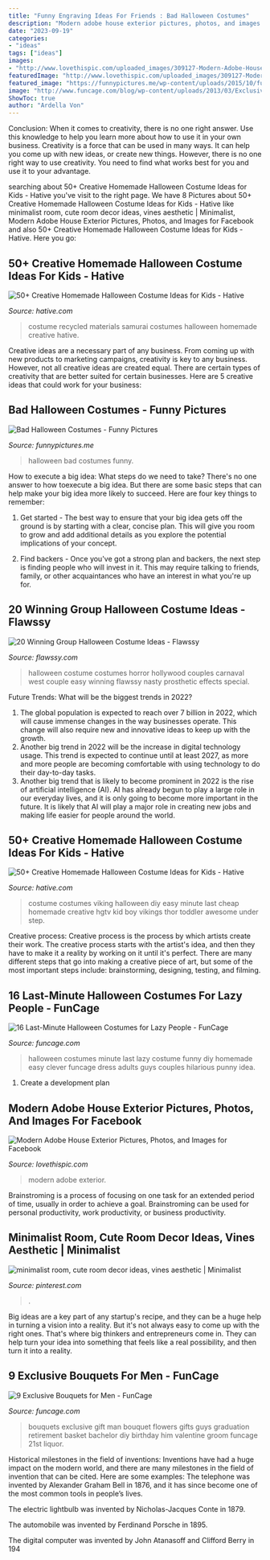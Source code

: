```yaml
---
title: "Funny Engraving Ideas For Friends : Bad Halloween Costumes"
description: "Modern adobe house exterior pictures, photos, and images for facebook"
date: "2023-09-19"
categories:
- "ideas"
tags: ["ideas"]
images:
- "http://www.lovethispic.com/uploaded_images/309127-Modern-Adobe-House-Exterior.jpg"
featuredImage: "http://www.lovethispic.com/uploaded_images/309127-Modern-Adobe-House-Exterior.jpg"
featured_image: "https://funnypictures.me/wp-content/uploads/2015/10/funny-pictures-bad-halloween-costumes-SHomer-Simpson.jpg"
image: "http://www.funcage.com/blog/wp-content/uploads/2013/03/Exclusive-Bouquets-for-Men-005.jpg"
ShowToc: true
author: "Ardella Von"
---
```



Conclusion: When it comes to creativity, there is no one right answer. Use this knowledge to help you learn more about how to use it in your own business.
Creativity is a force that can be used in many ways. It can help you come up with new ideas, or create new things. However, there is no one right way to use creativity. You need to find what works best for you and use it to your advantage.

	

		
searching about 50+ Creative Homemade Halloween Costume Ideas for Kids - Hative you've visit to the right page. We have 8 Pictures about 50+ Creative Homemade Halloween Costume Ideas for Kids - Hative like minimalist room, cute room decor ideas, vines aesthetic | Minimalist, Modern Adobe House Exterior Pictures, Photos, and Images for Facebook and also 50+ Creative Homemade Halloween Costume Ideas for Kids - Hative. Here you go:
		
    
## 50+ Creative Homemade Halloween Costume Ideas For Kids - Hative

<img loading=lazy src="https://hative.com/wp-content/uploads/2014/03/costumes-for-kids/7-samurai-costume-recycled-materials.jpg" onerror="this.onerror=null;this.src='https://tse4.mm.bing.net/th?id=OIP.T9incGuH0nDaKpt7Wb_hHgHaJ4&amp;pid=15.1';" alt="50+ Creative Homemade Halloween Costume Ideas for Kids - Hative">

_Source: hative.com_

>costume recycled materials samurai costumes halloween homemade creative hative. 

	

Creative ideas are a necessary part of any business. From coming up with new products to marketing campaigns, creativity is key to any business. However, not all creative ideas are created equal. There are certain types of creativity that are better suited for certain businesses. Here are 5 creative ideas that could work for your business:

    
## Bad Halloween Costumes - Funny Pictures

<img loading=lazy src="https://funnypictures.me/wp-content/uploads/2015/10/funny-pictures-bad-halloween-costumes-SHomer-Simpson.jpg" onerror="this.onerror=null;this.src='https://tse3.mm.bing.net/th?id=OIP.DHdcpD8Ho_8uLbD3BugFmgHaJ3&amp;pid=15.1';" alt="Bad Halloween Costumes - Funny Pictures">

_Source: funnypictures.me_

>halloween bad costumes funny. 

	

How to execute a big idea: What steps do we need to take?
There's no one answer to how toexecute a big idea. But there are some basic steps that can help make your big idea more likely to succeed. Here are four key things to remember: 
1. Get started - The best way to ensure that your big idea gets off the ground is by starting with a clear, concise plan. This will give you room to grow and add additional details as you explore the potential implications of your concept. 

2. Find backers - Once you've got a strong plan and backers, the next step is finding people who will invest in it. This may require talking to friends, family, or other acquaintances who have an interest in what you're up for.

    
## 20 Winning Group Halloween Costume Ideas - Flawssy

<img loading=lazy src="http://www.flawssy.com/wp-content/uploads/2016/05/Hollywood-Couples-Halloween-Costumes.jpg" onerror="this.onerror=null;this.src='https://tse4.mm.bing.net/th?id=OIP.RFUekjdXfGJ42LezL8tlzgHaJ4&amp;pid=15.1';" alt="20 Winning Group Halloween Costume Ideas - Flawssy">

_Source: flawssy.com_

>halloween costume costumes horror hollywood couples carnaval west couple easy winning flawssy nasty prosthetic effects special. 

	

Future Trends: What will be the biggest trends in 2022?
1. The global population is expected to reach over 7 billion in 2022, which will cause immense changes in the way businesses operate. This change will also require new and innovative ideas to keep up with the growth.
2. Another big trend in 2022 will be the increase in digital technology usage. This trend is expected to continue until at least 2027, as more and more people are becoming comfortable with using technology to do their day-to-day tasks.
3. Another big trend that is likely to become prominent in 2022 is the rise of artificial intelligence (AI). AI has already begun to play a large role in our everyday lives, and it is only going to become more important in the future. It is likely that AI will play a major role in creating new jobs and making life easier for people around the world.

    
## 50+ Creative Homemade Halloween Costume Ideas For Kids - Hative

<img loading=lazy src="https://hative.com/wp-content/uploads/2014/03/costumes-for-kids/14-viking-kid-costume-idea.jpg" onerror="this.onerror=null;this.src='https://tse3.mm.bing.net/th?id=OIP.kBJraeWhzDVoJBml9cWY9gHaKN&amp;pid=15.1';" alt="50+ Creative Homemade Halloween Costume Ideas for Kids - Hative">

_Source: hative.com_

>costume costumes viking halloween diy easy minute last cheap homemade creative hgtv kid boy vikings thor toddler awesome under step. 

	

Creative process:
Creative process is the process by which artists create their work. The creative process starts with the artist's idea, and then they have to make it a reality by working on it until it's perfect. There are many different steps that go into making a creative piece of art, but some of the most important steps include: brainstorming, designing, testing, and filming.

    
## 16 Last-Minute Halloween Costumes For Lazy People - FunCage

<img loading=lazy src="http://www.funcage.com/blog/wp-content/uploads/2013/10/16-Last-Minute-Halloween-Costumes-for-Lazy-People-001.jpg" onerror="this.onerror=null;this.src='https://tse4.mm.bing.net/th?id=OIP.D_MKW0F0UR-DU46wdw5JLwAAAA&amp;pid=15.1';" alt="16 Last-Minute Halloween Costumes for Lazy People - FunCage">

_Source: funcage.com_

>halloween costumes minute last lazy costume funny diy homemade easy clever funcage dress adults guys couples hilarious punny idea. 

	

1. Create a development plan 

    
## Modern Adobe House Exterior Pictures, Photos, And Images For Facebook

<img loading=lazy src="http://www.lovethispic.com/uploaded_images/309127-Modern-Adobe-House-Exterior.jpg" onerror="this.onerror=null;this.src='https://tse4.mm.bing.net/th?id=OIP.d58oVsUOiHU3qsPXaFQRXgHaJ4&amp;pid=15.1';" alt="Modern Adobe House Exterior Pictures, Photos, and Images for Facebook">

_Source: lovethispic.com_

>modern adobe exterior. 

	

Brainstroming is a process of focusing on one task for an extended period of time, usually in order to achieve a goal. Brainstroming can be used for personal productivity, work productivity, or business productivity.

    
## Minimalist Room, Cute Room Decor Ideas, Vines Aesthetic | Minimalist

<img loading=lazy src="https://i.pinimg.com/736x/5e/db/e9/5edbe9cd18484a9bccdda4fca357ad40.jpg" onerror="this.onerror=null;this.src='https://tse3.mm.bing.net/th?id=OIP.BFt7OCktTWHonPfbvPjvQAHaJ3&amp;pid=15.1';" alt="minimalist room, cute room decor ideas, vines aesthetic | Minimalist">

_Source: pinterest.com_

>. 

	

Big ideas are a key part of any startup's recipe, and they can be a huge help in turning a vision into a reality. But it's not always easy to come up with the right ones. That's where big thinkers and entrepreneurs come in. They can help turn your idea into something that feels like a real possibility, and then turn it into a reality.

    
## 9 Exclusive Bouquets For Men - FunCage

<img loading=lazy src="http://www.funcage.com/blog/wp-content/uploads/2013/03/Exclusive-Bouquets-for-Men-005.jpg" onerror="this.onerror=null;this.src='https://tse3.mm.bing.net/th?id=OIP.Q-CtLnMJolxgHy1Aoyv-awHaHe&amp;pid=15.1';" alt="9 Exclusive Bouquets for Men - FunCage">

_Source: funcage.com_

>bouquets exclusive gift man bouquet flowers gifts guys graduation retirement basket bachelor diy birthday him valentine groom funcage 21st liquor. 

	

Historical milestones in the field of inventions:
Inventions have had a huge impact on the modern world, and there are many milestones in the field of invention that can be cited. Here are some examples:
The telephone was invented by Alexander Graham Bell in 1876, and it has since become one of the most common tools in people’s lives.

The electric lightbulb was invented by Nicholas-Jacques Conte in 1879.

The automobile was invented by Ferdinand Porsche in 1895. 

The digital computer was invented by John Atanasoff and Clifford Berry in 194
